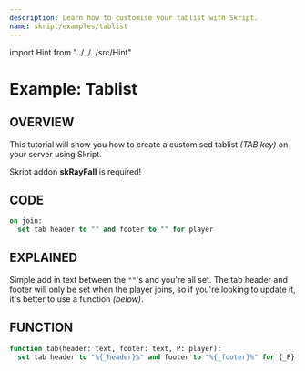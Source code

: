 ```yaml
---
description: Learn how to customise your tablist with Skript.
name: skript/examples/tablist
---
```


import Hint from "../../../src/Hint"

# Example: Tablist

## OVERVIEW

This tutorial will show you how to create a customised tablist _\(TAB key\)_ on your server using Skript.

<Hint severity="info">
Skript addon <strong>skRayFall</strong> is required!
</Hint>

## CODE

```vb
on join:
  set tab header to "" and footer to "" for player
```

## EXPLAINED

Simple add in text between the `""`'s and you're all set. The tab header and footer will only be set when the player joins, so if you're looking to update it, it's better to use a function _\(below\)_.

## FUNCTION

```vb
function tab(header: text, footer: text, P: player):
  set tab header to "%{_header}%" and footer to "%{_footer}%" for {_P}
```
